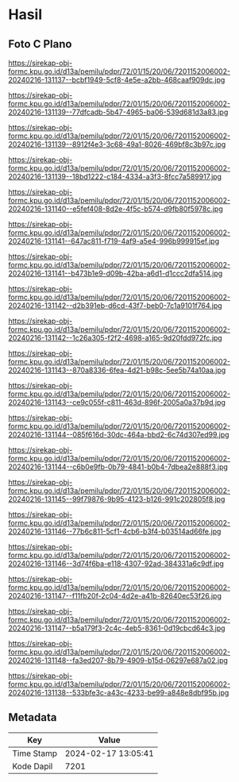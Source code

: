 # Hasil

## Foto C Plano

https://sirekap-obj-formc.kpu.go.id/d13a/pemilu/pdpr/72/01/15/20/06/7201152006002-20240216-131137--bcbf1949-5cf8-4e5e-a2bb-468caaf909dc.jpg

https://sirekap-obj-formc.kpu.go.id/d13a/pemilu/pdpr/72/01/15/20/06/7201152006002-20240216-131139--77dfcadb-5b47-4965-ba06-539d681d3a83.jpg

https://sirekap-obj-formc.kpu.go.id/d13a/pemilu/pdpr/72/01/15/20/06/7201152006002-20240216-131139--8912f4e3-3c68-49a1-8026-469bf8c3b97c.jpg

https://sirekap-obj-formc.kpu.go.id/d13a/pemilu/pdpr/72/01/15/20/06/7201152006002-20240216-131139--18bd1222-c184-4334-a3f3-8fcc7a589917.jpg

https://sirekap-obj-formc.kpu.go.id/d13a/pemilu/pdpr/72/01/15/20/06/7201152006002-20240216-131140--e5fef408-8d2e-4f5c-b574-d9fb80f5978c.jpg

https://sirekap-obj-formc.kpu.go.id/d13a/pemilu/pdpr/72/01/15/20/06/7201152006002-20240216-131141--647ac811-f719-4af9-a5e4-996b999915ef.jpg

https://sirekap-obj-formc.kpu.go.id/d13a/pemilu/pdpr/72/01/15/20/06/7201152006002-20240216-131141--b473b1e9-d09b-42ba-a6d1-d1ccc2dfa514.jpg

https://sirekap-obj-formc.kpu.go.id/d13a/pemilu/pdpr/72/01/15/20/06/7201152006002-20240216-131142--d2b391eb-d6cd-43f7-beb0-7c1a9101f764.jpg

https://sirekap-obj-formc.kpu.go.id/d13a/pemilu/pdpr/72/01/15/20/06/7201152006002-20240216-131142--1c26a305-f2f2-4698-a165-9d20fdd972fc.jpg

https://sirekap-obj-formc.kpu.go.id/d13a/pemilu/pdpr/72/01/15/20/06/7201152006002-20240216-131143--870a8336-6fea-4d21-b98c-5ee5b74a10aa.jpg

https://sirekap-obj-formc.kpu.go.id/d13a/pemilu/pdpr/72/01/15/20/06/7201152006002-20240216-131143--ce9c055f-c811-463d-896f-2005a0a37b9d.jpg

https://sirekap-obj-formc.kpu.go.id/d13a/pemilu/pdpr/72/01/15/20/06/7201152006002-20240216-131144--085f616d-30dc-464a-bbd2-6c74d307ed99.jpg

https://sirekap-obj-formc.kpu.go.id/d13a/pemilu/pdpr/72/01/15/20/06/7201152006002-20240216-131144--c6b0e9fb-0b79-4841-b0b4-7dbea2e888f3.jpg

https://sirekap-obj-formc.kpu.go.id/d13a/pemilu/pdpr/72/01/15/20/06/7201152006002-20240216-131145--99f79876-9b95-4123-b126-991c202805f8.jpg

https://sirekap-obj-formc.kpu.go.id/d13a/pemilu/pdpr/72/01/15/20/06/7201152006002-20240216-131146--77b6c811-5cf1-4cb6-b3f4-b03514ad66fe.jpg

https://sirekap-obj-formc.kpu.go.id/d13a/pemilu/pdpr/72/01/15/20/06/7201152006002-20240216-131146--3d74f6ba-e118-4307-92ad-384331a6c9df.jpg

https://sirekap-obj-formc.kpu.go.id/d13a/pemilu/pdpr/72/01/15/20/06/7201152006002-20240216-131147--f11fb20f-2c04-4d2e-a41b-82640ec53f26.jpg

https://sirekap-obj-formc.kpu.go.id/d13a/pemilu/pdpr/72/01/15/20/06/7201152006002-20240216-131147--b5a179f3-2c4c-4eb5-8361-0d19cbcd64c3.jpg

https://sirekap-obj-formc.kpu.go.id/d13a/pemilu/pdpr/72/01/15/20/06/7201152006002-20240216-131148--fa3ed207-8b79-4909-b15d-06297e687a02.jpg

https://sirekap-obj-formc.kpu.go.id/d13a/pemilu/pdpr/72/01/15/20/06/7201152006002-20240216-131138--533bfe3c-a43c-4233-be99-a848e8dbf95b.jpg


## Metadata

| Key        | Value               |
| ---------- | ------------------- |
| Time Stamp | 2024-02-17 13:05:41 |
| Kode Dapil | 7201                |



